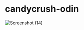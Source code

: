 # candycrush-odin

![Screenshot (14)](https://user-images.githubusercontent.com/83489765/219845013-604e3810-107c-4188-9827-cb29b9042b7a.png)
